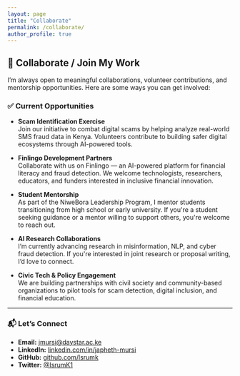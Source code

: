 ```yaml
---
layout: page
title: "Collaborate"
permalink: /collaborate/
author_profile: true
---
```


## 🤝 Collaborate / Join My Work

I’m always open to meaningful collaborations, volunteer contributions, and mentorship opportunities. Here are some ways you can get involved:

### ✅ Current Opportunities

- **Scam Identification Exercise**  
Join our initiative to combat digital scams by helping analyze real-world SMS fraud data in Kenya. Volunteers contribute to building safer digital ecosystems through AI-powered tools.

- **Finlingo Development Partners**  
Collaborate with us on Finlingo — an AI-powered platform for financial literacy and fraud detection. We welcome technologists, researchers, educators, and funders interested in inclusive financial innovation.

- **Student Mentorship**  
As part of the NiweBora Leadership Program, I mentor students transitioning from high school or early university. If you're a student seeking guidance or a mentor willing to support others, you're welcome to reach out.

- **AI Research Collaborations**  
I’m currently advancing research in misinformation, NLP, and cyber fraud detection. If you're interested in joint research or proposal writing, I’d love to connect.

- **Civic Tech & Policy Engagement**  
We are building partnerships with civil society and community-based organizations to pilot tools for scam detection, digital inclusion, and financial education.

---

### 📬 Let’s Connect

- **Email:** [jmursi@daystar.ac.ke](mailto:jmursi@daystar.ac.ke)  
- **LinkedIn:** [linkedin.com/in/japheth-mursi](https://www.linkedin.com/in/japheth-mursi)  
- **GitHub:** [github.com/lsrumk](https://github.com/lsrumk)  
- **Twitter:** [@IsrumK1](https://twitter.com/IsrumK1)
